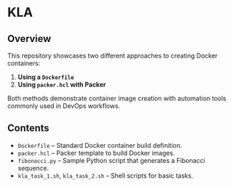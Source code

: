 # KLA

## Overview

This repository showcases two different approaches to creating Docker containers:

1. **Using a `Dockerfile`**
2. **Using `packer.hcl` with Packer**

Both methods demonstrate container image creation with automation tools commonly used in DevOps workflows.

## Contents

- `Dockerfile` – Standard Docker container build definition.
- `packer.hcl` – Packer template to build Docker images.
- `fibonacci.py` – Sample Python script that generates a Fibonacci sequence.
- `kla_task_1.sh`, `kla_task_2.sh` – Shell scripts for basic tasks.
